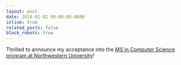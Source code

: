 ```yaml
---
layout: post
date: 2024-02-02 09:00:00-0800
inline: true
related_posts: false
block_robots: true
---
```


Thrilled to announce my acceptance into the [MS in Computer Science program at Northwestern University](https://www.mccormick.northwestern.edu/computer-science/academics/graduate/masters/)!
